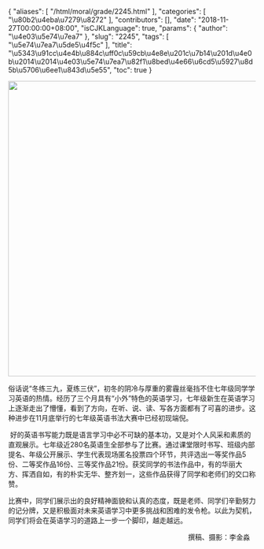 {
    "aliases": [
        "/html/moral/grade/2245.html"
    ],
    "categories": [
        "\u80b2\u4eba\u7279\u8272"
    ],
    "contributors": [],
    "date": "2018-11-27T00:00:00+08:00",
    "isCJKLanguage": true,
    "params": {
        "author": "\u4e03\u5e74\u7ea7"
    },
    "slug": "2245",
    "tags": [
        "\u5e74\u7ea7\u5de5\u4f5c"
    ],
    "title": "\u5343\u91cc\u4e4b\u884c\uff0c\u59cb\u4e8e\u201c\u7b14\u201d\u4e0b\u2014\u2014\u4e03\u5e74\u7ea7\u82f1\u8bed\u4e66\u6cd5\u5927\u8d5b\u5706\u6ee1\u843d\u5e55",
    "toc": true
}


<img
    src="https://cdn.tfls.online/mirror/full/f70a5f0b1bd11ab701e628ccee64652a0ba5f0b9.jpg"
    style="display:block;margin-left:auto;margin-right:auto;"
    decoding="async"
    fetchpriority="auto"
    loading="lazy"
    height="600"
    width="800"
/>




 




俗话说“冬练三九，夏练三伏”，初冬的阴冷与厚重的雾霾丝毫挡不住七年级同学学习英语的热情。经历了三个月具有“小外”特色的英语学习，七年级新生在英语学习上逐渐走出了懵懂，看到了方向，在听、说、读、写各方面都有了可喜的进步。这种进步在11月底举行的七年级英语书法大赛中已经初现端倪。




  好的英语书写能力既是语言学习中必不可缺的基本功，又是对个人风采和素质的直观展示。七年级近280名英语生全部参与了比赛。通过课堂限时书写、班级内部提名、年级公开展示、学生代表现场匿名投票四个环节，共评选出一等奖作品5份、二等奖作品16份、三等奖作品21份。获奖同学的书法作品中，有的华丽大方、挥洒自如，有的朴实无华、整齐划一，这些作品获得了同学和老师们的交口称赞。




 比赛中，同学们展示出的良好精神面貌和认真的态度，既是老师、同学们辛勤努力的记分牌，又是积极面对未来英语学习中更多挑战和困难的发令枪。以此为契机，同学们将会在英语学习的道路上一步一个脚印，越走越远。




                                                                                              撰稿、摄影：李金淼


  





  



